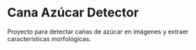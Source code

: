 # Cana Azúcar Detector

Proyecto para detectar cañas de azúcar en imágenes y extraer características morfológicas.
